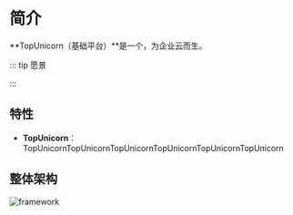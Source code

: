 # 简介

**TopUnicorn（基础平台）**是一个，为企业云而生。



::: tip 愿景

:::

## 特性

- **TopUnicorn**：TopUnicornTopUnicornTopUnicornTopUnicornTopUnicornTopUnicorn

  


## 整体架构

![framework](/sites/img/unicorn-framework.png)

